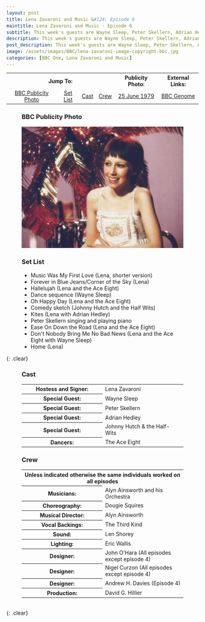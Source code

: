 ```yaml
---
layout: post
title: Lena Zavaroni and Music &#124; Episode 6
maintitle: Lena Zavaroni and Music - Episode 6
subtitle: This week's guests are Wayne Sleep, Peter Skellern, Adrian Hedley and Johnny Hutch & the Half-Wits
description: This week's guests are Wayne Sleep, Peter Skellern, Adrian Hedley and Johnny Hutch & the Half-Wits.
post_description: This week's guests are Wayne Sleep, Peter Skellern, Adrian Hedley and Johnny Hutch & the Half-Wits.
image: /assets/images/BBC/lena-zavaroni-image-copyright-bbc.jpg
categories: [BBC One, Lena Zavaroni and Music]
---
```


<table>
<tr align="center">
<th colspan="4">Jump To:</th>
<th>Publicity Photo:</th>
<th>External Links:</th>
</tr>

<tr align="center">
<td><a href="#bbc-publicity-photo">BBC Publicity Photo</a></td>
<td><a href="#set-list">Set List</a></td>
<td><a href="#cast">Cast</a></td>
<td><a href="#crew">Crew</a></td>
<td><a href="/1979-06-25-lena-a-cute-cookie">25 June 1979</a></td>
<td><a href="https://genome.ch.bbc.co.uk/schedules/bbcone/london/1979-06-27#at-19.40">BBC Genome</a></td>
</tr>
</table>

<figure class="fig1" id="bbc-publicity-photo">
<figcaption>
<h3>BBC Publicity Photo</h3>
</figcaption>
<a href="/assets/images/BBC/lena-zavaroni-image-copyright-bbc.jpg"><img src="/assets/images/BBC/lena-zavaroni-image-copyright-bbc.jpg" class="full-width zoom-in"></a>
</figure>

<figure class="fig2" id="set-list">
<figcaption>
<h3>Set List</h3>
<ul>
<li>Music Was My First Love (Lena, shorter version)</li>
<li>Forever in Blue Jeans/Corner of the Sky (Lena)</li>
<li>Hallelujah (Lena and the Ace Eight)</li>
<li>Dance sequence (Wayne Sleep)</li>
<li>Oh Happy Day (Lena and the Ace Eight)</li>
<li>Comedy sketch (Johnny Hutch and the Half Wits)</li>
<li>Kites (Lena with Adrian Hedley)</li>
<li>Peter Skellern singing and playing piano</li>
<li>Ease On Down the Road (Lena and the Ace Eight)</li>
<li>Don't Nobody Bring Me No Bad News (Lena and the Ace Eight with Wayne Sleep)</li>
<li>Home (Lena)</li>
</ul>
</figcaption>
</figure>

{: .clear}

<figure class="fig3" id="cast">
<h3>Cast</h3>
<table>
<tr><th style="width:50%;">Hostess and Signer:</th><td style="width:50%;">Lena Zavaroni</td></tr>
<tr><th>Special Guest:</th><td>Wayne Sleep</td></tr>
<tr><th>Special Guest:</th><td>Peter Skellern</td></tr>
<tr><th>Special Guest:</th><td>Adrian Hedley</td></tr>
<tr><th>Special Guest:</th><td>Johnny Hutch & the Half-Wits</td></tr>
<tr><th>Dancers:</th><td>The Ace Eight</td></tr>
</table>
</figure>

<figure class="fig3" id="crew">
<h3>Crew</h3>
<table>
<tr><th colspan="10">Unless indicated otherwise the same individuals worked on all episodes</th></tr>
<tr><th style="width:50%;">Musicians:</th><td style="width:50%;">Alyn Ainsworth and his Orchestra</td></tr>
<tr><th>Choreography:</th><td>Dougie Squires</td></tr>
<tr><th>Musical Director:</th><td>Alyn Ainsworth</td></tr>
<tr><th>Vocal Backings:</th><td>The Third Kind</td></tr>
<tr><th>Sound:</th><td>Len Shorey</td></tr>
<tr><th>Lighting:</th><td>Eric Wallis</td></tr>
<tr><th>Designer:</th><td>John O'Hara (All episodes except episode 4)</td></tr>
<tr><th>Designer:</th><td>Nigel Curzon (All episodes except episode 4)</td></tr>
<tr><th>Designer:</th><td>Andrew H. Davies (Episode 4)</td></tr>
<tr><th>Production:</th><td>David G. Hillier</td></tr>
</table>
</figure>

<br />{: .clear}

